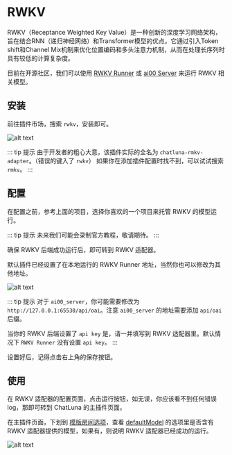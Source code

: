 # RWKV

RWKV（Receptance Weighted Key Value）是一种创新的深度学习网络架构，旨在结合RNN（递归神经网络）和Transformer模型的优点。它通过引入Token shift和Channel Mix机制来优化位置编码和多头注意力机制，从而在处理长序列时具有较低的计算复杂度。

目前在开源社区，我们可以使用 [RWKV Runner](https://github.com/josStorer/RWKV-Runner) 或 [ai00 Server](https://github.com/Ai00-X/ai00_server) 来运行 RWKV 相关模型。

## 安装

前往插件市场，搜索 `rwkv`，安装即可。

![alt text](../../public/images/image-17.png)

::: tip 提示
由于开发者的粗心大意，该插件实际的全名为 `chatluna-rmkv-adapter`。（错误的键入了 `rwkv`）
如果你在添加插件配置时找不到，可以试试搜索 `rmkv`。
:::

## 配置

在配置之前，参考上面的项目，选择你喜欢的一个项目来托管 RWKV 的模型运行。

::: tip 提示
未来我们可能会录制官方教程，敬请期待。
:::

确保 RWKV 后端成功运行后，即可转到 RWKV 适配器。

默认插件已经设置了在本地运行的 RWKV Runner 地址，当然你也可以修改为其他地址。

![alt text](../../public/images/image-18.png)

::: tip 提示
对于 `ai00_server`，你可能需要修改为 `http://127.0.0.1:65530/api/oai`。注意 `ai00_server` 的地址需要添加 `api/oai` 后缀。

当你的 RWKV 后端设置了 `api key` 是，请一并填写到 RWKV 适配器里。默认情况下 `RWKV Runner` 没有设置 `api key`。
:::

设置好后，记得点击右上角的保存按钮。

## 使用

在 RWKV 适配器的配置页面，点击运行按钮，如无误，你应该看不到任何错误 log，那即可转到 ChatLuna 的主插件页面。

在主插件页面，下划到 [模版房间选项](../useful-configurations.md#模版房间选项)，查看 [defaultModel](../useful-configurations.md#defaultmodel) 的选项里是否含有 RWKV 适配器提供的模型，如果有，则说明 RWKV 适配器已经成功的运行。

![alt text](../../public/images/image-19.png)
